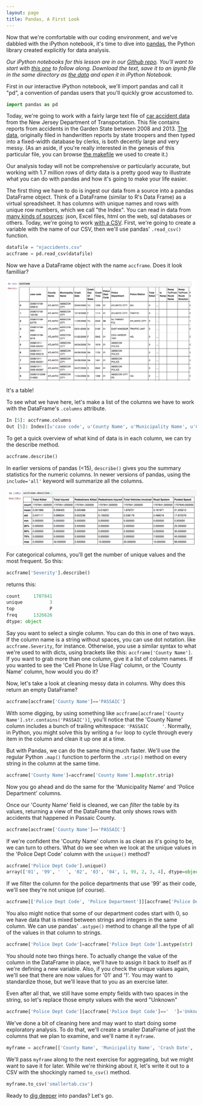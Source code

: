 ```yaml
---
layout: page
title: Pandas, A First Look
---
```


Now that we're comfortable with our coding environment, and we've dabbled with the iPython notebook, it's time to dive into [pandas][], the Python library created explicitly for data analysis. 

*Our iPython notebooks for this lesson are in our [Github repo][]. You'll want to start with [this one][] to follow along. Download the text, save it to an ipynb file in the same directory as [the data][] and open it in iPython Notebook.*

First in our interactive iPython notebook, we'll import pandas and call it "pd", a convention of pandas users that you'll quickly grow accustomed to.

```python
import pandas as pd
```

Today, we're going to work with a fairly large text file of [car accident data][] from the New Jersey Department of Transportation. This file contains reports from accidents in the Garden State between 2008 and 2013. [The data][], originally filed in handwritten reports by state troopers and then typed into a fixed-width database by clerks, is both decently large and very messy. (As an aside, if you're really interested in the genesis of this particular file, you can browse [the makefile][] we used to create it.)

Our analysis today will not be comprehensive or particularly accurate, but working with 1.7 million rows of dirty data is a pretty good way to illustrate what you can do with pandas and how it's going to make your life easier.

The first thing we have to do is ingest our data from a source into a pandas DataFrame object. Think of a DataFrame (similar to R's Data Frame) as a virtual spreadsheet. It has columns with unique names and rows with unique row numbers, which we call "the Index". You can read in data from [many kinds of sources][]: json, Excel files, html on the web, sql databases or others. Today, we're going to work [with a CSV][]. First, we're going to create a variable with the name of our CSV, then we'll use pandas' ```.read_csv()``` function. 

```python
datafile = "njaccidents.csv"
accframe = pd.read_csv(datafile)
```

Now we have a DataFrame object with the name ```accframe```. Does it look familliar?

![](assets/images/pandashot1.png)

It's a table!

To see what we have here, let's make a list of the columns we have to work with the DataFrame's ```.columns``` attribute.

```python
In [5]: accframe.columns
Out [5]: Index([u'case code', u'County Name', u'Municipality Name', u'Crash Date', u'Crash Day Of Week', u'Crash Time', u'Police Dept Code', u'Police Department', u'Police Station', u'Total Killed', u'Total Injured', u'Pedestrians Killed', u'Pedestrians Injured', u'Severity', u'Intersection', u'Alcohol Involved', u'HazMat Involved', u'Crash Type Code', u'Total Vehicles Involved', u'Crash Location', u'Location Direction', u'Route', u'Route Suffix', u'SRI (Std Rte Identifier)', u'MilePost', u'Road System', u'Road Character', u'Road Surface Type', u'Surface Condition', u'Light Condition', u'Environmental Condition', u'Road Divided By', u'Temporary Traffic Control Zone', u'Distance To Cross Street', u'Unit Of Measurement', u'Directn From Cross Street', u'Cross Street Name', u'Is Ramp', u'Ramp To/From Route Name', u'Ramp To/From Route Direction', u'Posted Speed', u'Posted Speed Cross Street', u'Latitude', u'Longitude', u'Cell Phone In Use Flag', u'Other Property Damage', u'Reporting Badge No.'], dtype='object')
```

To get a quick overview of what kind of data is in each column, we can try the describe method. 

```python
accframe.describe()
```

In earlier versions of pandas (<15), `describe()` gives you the summary statistics for the numeric columns. In newer versions of pandas, using the `include='all'` keyword will summarize all the columns.

![](assets/images/pandashot2.png)

For categorical columns, you'll get the number of unique values and the most frequent. So this: 

```python
accframe['Severity'].describe()
```
returns this: 

```python
count     1707841
unique          3
top             P
freq      1326626
dtype: object
```

Say you want to select a single column. You can do this in one of two ways. If the column name is a string without spaces, you can use dot notation. like `accframe.Severity`, for instance. Otherwise, you use a similar syntax to what we're used to with dicts, using brackets like this: `accframe['County Name']`. If you want to grab more than one column, give it a list of column names. If you wanted to see the 'Cell Phone In Use Flag' column, or the 'County Name' column, how would you do it?

Now, let's take a look at cleaning messy data in columns. Why does this return an empty DataFrame?

```python
accframe[accframe['County Name']=='PASSAIC']
```

With some digging, by using something like `accframe[accframe['County Name'].str.contains('PASSAIC')]`, you'll notice that the 'County Name' column includes a bunch of trailing whitespace: `'PASSAIC     '`. Normally, in Python, you might solve this by writing a `for` loop to cycle through every item in the column and clean it up one at a time.

But with Pandas, we can do the same thing much faster. We'll use the regular Python `.map()` function to perform the `.strip()` method on every string in the column at the same time.

```python
accframe['County Name']=accframe['County Name'].map(str.strip)
```

Now you go ahead and do the same for the 'Municipality Name' and 'Police Department' columns.

Once our 'County Name' field is cleaned, we can *filter* the table by its values, returning a view of the DataFrame that only shows rows with accidents that happened in Passaic County.

```python
accframe[accframe['County Name']=='PASSAIC']
```

If we're confident the 'County Name' column is as clean as it's going to be, we can turn to others. What do we see when we look at the unique values in the 'Police Dept Code' column with the `unique()` method?

```python
accframe['Police Dept Code'].unique()
array(['01', '99', '  ', '02', '03', '04', 1, 99, 2, 3, 4], dtype=object)
```

If we filter the column for the police departments that use '99' as their code, we'll see they're not unique (of course).

```python
accframe[['Police Dept Code', 'Police Department']][accframe['Police Dept Code']==99]
```

You also might notice that some of our department codes start with 0, so we have data that is mixed between strings and integers in the same column. We can use pandas' `.astype()` method to change all the type of all of the values in that column to strings. 

```python
accframe['Police Dept Code']=accframe['Police Dept Code'].astype(str)
```

You should note two things here. To actually change the value of the column in the DataFrame in place, we'll have to assign it back to itself as if we're defining a new variable. Also, if you check the unique values again, we'll see that there are now values for '01' and '1'. You may want to standardize those, but we'll leave that to you as an exercise later.

Even after all that, we still have some empty fields with two spaces in the string, so let's replace those empty values with the word "Unknown"

```python
accframe['Police Dept Code'][accframe['Police Dept Code']=='  ']='Unknown'
```

We've done a bit of cleaning here and may want to start doing some exploratory analysis. To do that, we'll create a smaller DataFrame of just the columns that we plan to examine, and we'll name it `myframe`. 

```python
myframe = accframe[['County Name', 'Municipality Name', 'Crash Date', 'Crash Day Of Week', 'Crash Time', 'Total Killed', 'Total Injured', 'Pedestrians Killed', 'Pedestrians Injured', 'Total Vehicles Involved', 'Crash Type Code', 'Alcohol Involved', 'Environmental Condition', 'Light Condition', 'Cell Phone In Use Flag']]
```

We'll pass `myframe` along to the next exercise for aggregating, but we might want to save it for later. While we're thinking about it, let's write it out to a CSV with the shockingly named `to_csv()` method.

```python
myframe.to_csv('smallertab.csv')
```

Ready to [dig deeper][] into pandas? Let's go.


[pandas]: http://pandas.pydata.org/
[Github repo]: https://github.com/tswicegood/python-data-science-intro
[this one]: https://github.com/tswicegood/python-data-science-intro/blob/gh-pages/Python%20for%20Data%20Analysis%20at%20NICAR15.ipynb
[the data]: https://s3.amazonaws.com/nicar15/njaccidents.csv
[car accident data]: http://www.state.nj.us/transportation/refdata/accident/
[the makefile]: ./makefile
[many kinds of sources]: http://pandas.pydata.org/pandas-docs/dev/io.html
[with a CSV]: http://pandas.pydata.org/pandas-docs/dev/generated/pandas.io.parsers.read_csv.html
[dig deeper]: ./deeper.html